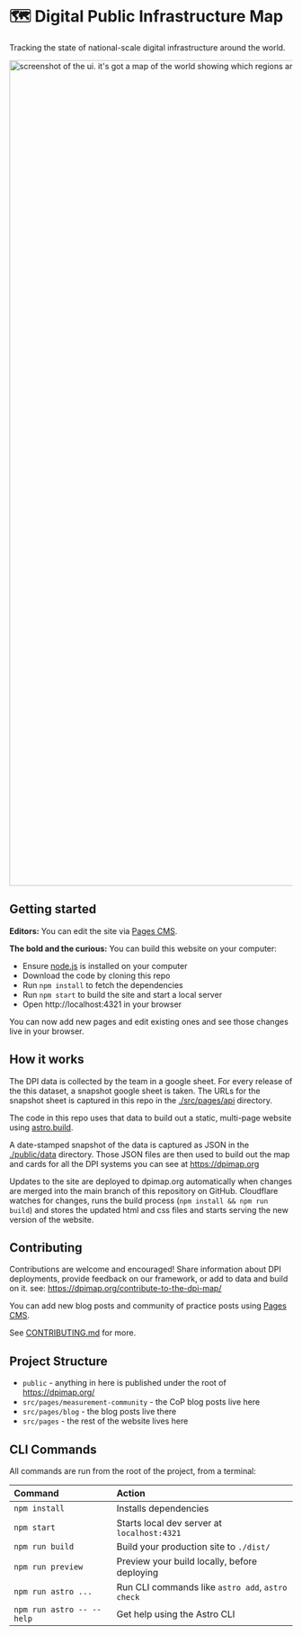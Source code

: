 # 🗺️ Digital Public Infrastructure Map

Tracking the state of national-scale digital infrastructure around the world. 

<img width="1468" alt="screenshot of the ui. it's got a map of the world showing which regions are running digital public infrastructure projects." src="https://github.com/user-attachments/assets/7398f03d-dd4b-4330-ae6a-265e21254f58" />

## Getting started

**Editors:** You can edit the site via [Pages CMS](https://pagescms.org/).

**The bold and the curious:** You can build this website on your computer:

- Ensure [node.js](https://nodejs.org) is installed on your computer
- Download the code by cloning this repo
- Run `npm install` to fetch the dependencies
- Run `npm start` to build the site and start a local server
- Open http://localhost:4321 in your browser

You can now add new pages and edit existing ones and see those changes live in your browser.

## How it works

The DPI data is collected by the team in a google sheet. For every release of the this dataset, a snapshot google sheet is taken. The URLs for the snapshot sheet is captured in this repo in the [./src/pages/api](./src/pages/api) directory. 

The code in this repo uses that data to build out a static, multi-page website using [astro.build](https://astro.build).

A date-stamped snapshot of the data is captured as JSON in the [./public/data](./public/data) directory. Those JSON files are then used to build out the map and cards for all the DPI systems you can see at https://dpimap.org

Updates to the site are deployed to dpimap.org automatically when changes are merged into the main branch of this repository on GitHub. Cloudflare watches for changes, runs the build process (`npm install && npm run build`) and stores the updated html and css files and starts serving the new version of the website.

## Contributing

Contributions are welcome and encouraged! Share information about DPI deployments, provide feedback on our framework, or add to data and build on it. see: https://dpimap.org/contribute-to-the-dpi-map/ 

You can add new blog posts and community of practice posts using [Pages CMS](https://pagescms.org/).

See [CONTRIBUTING.md](./CONTRIBUTING.md) for more.

## Project Structure

- `public` - anything in here is published under the root of https://dpimap.org/
- `src/pages/measurement-community` - the CoP blog posts live here
- `src/pages/blog` - the blog posts live there
- `src/pages` - the rest of the website lives here

## CLI Commands

All commands are run from the root of the project, from a terminal:

| Command                   | Action                                           |
| :------------------------ | :----------------------------------------------- |
| `npm install`             | Installs dependencies                            |
| `npm start`               | Starts local dev server at `localhost:4321`      |
| `npm run build`           | Build your production site to `./dist/`          |
| `npm run preview`         | Preview your build locally, before deploying     |
| `npm run astro ...`       | Run CLI commands like `astro add`, `astro check` |
| `npm run astro -- --help` | Get help using the Astro CLI                     |
